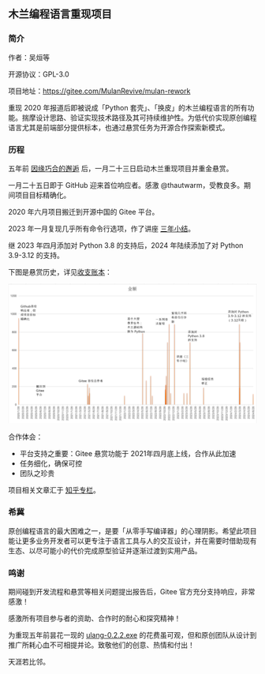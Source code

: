 
## 木兰编程语言重现项目

### 简介

作者：吴烜等

开源协议：GPL-3.0

项目地址：https://gitee.com/MulanRevive/mulan-rework

重现 2020 年报道后即被说成「Python 套壳」、「换皮」的木兰编程语言的所有功能。揣摩设计思路、验证实现技术路径及其可持续维护性。为低代价实现原创编程语言尤其是前端部分提供标本，也通过悬赏任务为开源合作探索新模式。

### 历程

五年前 [因缘巧合的邂逅](https://zhuanlan.zhihu.com/p/265091649) 后，一月二十三日启动木兰重现项目并重金悬赏。

一月二十五日即于 GitHub 迎来首位响应者。感激 @thautwarm，受教良多。期间项目目标精确化。

2020 年六月项目搬迁到开源中国的 Gitee 平台。

2023 年一月复现几乎所有命令行选项，作了讲座 [三年小结](https://www.zhihu.com/lives/1596877608825921536)。

继 2023 年四月添加对 Python 3.8 的支持后，2024 年陆续添加了对 Python 3.9-3.12 的支持。

下图是悬赏历史，详见[收支账本](https://gitee.com/MulanRevive/bounty/tree/master/%E6%94%B6%E6%94%AF%E8%B4%A6%E6%9C%AC)：

![悬赏历史](截图/2025-04-15-节点说明.png)

合作体会：

- 平台支持之重要：Gitee 悬赏功能于 2021年四月底上线，合作从此加速
- 任务细化，确保可控
- 团队之珍贵

项目相关文章汇于 [知乎专栏](https://www.zhihu.com/column/ulang)。

### 希冀

原创编程语言的最大困难之一，是要「从零手写编译器」的心理阴影。希望此项目能让更多业务开发者可以更专注于语言工具与人的交互设计，并在需要时借助现有生态、以尽可能小的代价完成原型验证并逐渐过渡到实用产品。

### 鸣谢

期间碰到开发流程和悬赏等相关问题提出报告后，Gitee 官方充分支持响应，非常感激！

感激所有项目参与者的资助、合作时的耐心和探究精神！

为重现五年前昙花一现的 [ulang-0.2.2.exe](https://gitee.com/MulanRevive/bounty/tree/master/%E5%8E%9F%E5%A7%8B%E8%B5%84%E6%96%99/%E5%8F%AF%E6%89%A7%E8%A1%8C%E6%96%87%E4%BB%B6) 的花费虽可观，但和原创团队从设计到推广所耗心血不可相提并论。致敬他们的创意、热情和付出！

天涯若比邻。